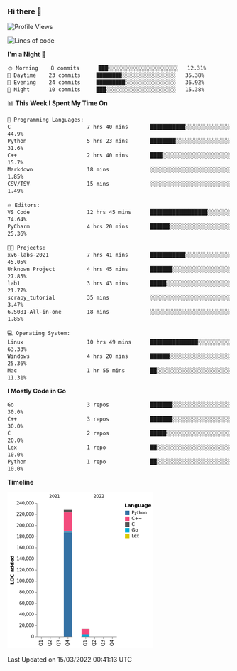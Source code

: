 ### Hi there 👋

<!--START_SECTION:waka-->
![Profile Views](http://img.shields.io/badge/Profile%20Views-0-blue)

![Lines of code](https://img.shields.io/badge/From%20Hello%20World%20I%27ve%20Written-242%20Thousand%20lines%20of%20code-blue)

**I'm a Night 🦉** 

```text
🌞 Morning    8 commits      ███░░░░░░░░░░░░░░░░░░░░░░   12.31% 
🌆 Daytime    23 commits     ████████░░░░░░░░░░░░░░░░░   35.38% 
🌃 Evening    24 commits     █████████░░░░░░░░░░░░░░░░   36.92% 
🌙 Night      10 commits     ███░░░░░░░░░░░░░░░░░░░░░░   15.38%

```


📊 **This Week I Spent My Time On** 

```text
💬 Programming Languages: 
C                        7 hrs 40 mins       ███████████░░░░░░░░░░░░░░   44.9% 
Python                   5 hrs 23 mins       ████████░░░░░░░░░░░░░░░░░   31.6% 
C++                      2 hrs 40 mins       ████░░░░░░░░░░░░░░░░░░░░░   15.7% 
Markdown                 18 mins             ░░░░░░░░░░░░░░░░░░░░░░░░░   1.85% 
CSV/TSV                  15 mins             ░░░░░░░░░░░░░░░░░░░░░░░░░   1.49%

🔥 Editors: 
VS Code                  12 hrs 45 mins      ██████████████████░░░░░░░   74.64% 
PyCharm                  4 hrs 20 mins       ██████░░░░░░░░░░░░░░░░░░░   25.36%

🐱‍💻 Projects: 
xv6-labs-2021            7 hrs 41 mins       ███████████░░░░░░░░░░░░░░   45.05% 
Unknown Project          4 hrs 45 mins       ███████░░░░░░░░░░░░░░░░░░   27.85% 
lab1                     3 hrs 43 mins       █████░░░░░░░░░░░░░░░░░░░░   21.77% 
scrapy_tutorial          35 mins             ░░░░░░░░░░░░░░░░░░░░░░░░░   3.47% 
6.S081-All-in-one        18 mins             ░░░░░░░░░░░░░░░░░░░░░░░░░   1.85%

💻 Operating System: 
Linux                    10 hrs 49 mins      ███████████████░░░░░░░░░░   63.33% 
Windows                  4 hrs 20 mins       ██████░░░░░░░░░░░░░░░░░░░   25.36% 
Mac                      1 hr 55 mins        ██░░░░░░░░░░░░░░░░░░░░░░░   11.31%

```

**I Mostly Code in Go** 

```text
Go                       3 repos             ███████░░░░░░░░░░░░░░░░░░   30.0% 
C++                      3 repos             ███████░░░░░░░░░░░░░░░░░░   30.0% 
C                        2 repos             █████░░░░░░░░░░░░░░░░░░░░   20.0% 
Lex                      1 repo              ██░░░░░░░░░░░░░░░░░░░░░░░   10.0% 
Python                   1 repo              ██░░░░░░░░░░░░░░░░░░░░░░░   10.0%

```


**Timeline**

![Chart not found](https://raw.githubusercontent.com/h3n4l/h3n4l/main/charts/bar_graph.png) 


 Last Updated on 15/03/2022 00:41:13 UTC
<!--END_SECTION:waka-->

